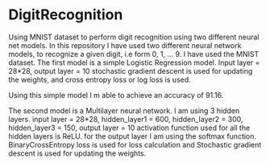 # DigitRecognition
Using MNIST dataset to perform digit recognition using two different neural net models.
In this repository I have used two different neural network models, to recognize a given digit, i.e form 0, 1, ... 9.
I have used the MNIST dataset.
The first model is a simple Logistic Regression model.
Input layer = 28*28, output layer = 10
stochastic gradient descent is used for updating the weights, and cross entropy loss or log loss is used.

Using this simple model I m able to achieve an accuracy of 91.16.

The second model is a Multilayer neural network.
I am using 3 hidden layers.
input layer = 28*28, hidden_layer1 = 600, hidden_layer2 = 300, hidden_layer3 = 150, output layer = 10
activation function used for all the hidden layers is ReLU.
for the output layer I am using the softmax function.
BinaryCrossEntropy loss is used for loss calculation and Stochastic gradient descent is used for updating the weights.
